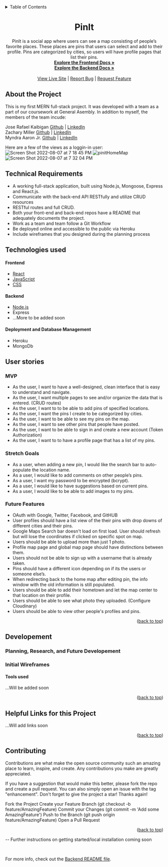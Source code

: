 <div id="top"></div>

<details>
  <summary>Table of Contents</summary>
  <ol>
    <li>
      <a href="#about-the-project">About The Project</a>
      <ul>
        <li><a href="#technical-requirements">Technical Requirements</a></li>
        <li><a href="#technologies-used">Technologies-Used</a></li>
      </ul>
    </li>
    <li>
      <a href="#user-stories">User Stories</a>
      <ul>
        <li><a href="#mvp">MVP</a></li>
        <li><a href="#stretch-goals">Stretch Goals</a></li>
         <li><a href="#future-features">Future Features</a></li>
      </ul>
    </li>
    <li>
      <a href="#developement">Planning, Research, and Future Developement</a>
      <ul>
        <li><a href="#initial-wireframes">Initial Wireframes</a></li>
        <li><a href="#tools-used">Tools Used</a></li>
        <li><a href="#helpful-links-for-this-project">Helpful Links</a></li>
        <li><a href="#contributing">Contributing</a></li>
      </ul>
    </li>
  </ol>
</details>

<div align="center">
<h1 align="center">PinIt</h1>

  <p align="center">
  PinIt is a social app where users can see a map consisting of people’s favorite places. These places are pins that users can select and add to their profile. Pins are categorized by cities, so users will have profile pages that list their pins.
    <br />
    <a href="https://github.com/Mhawkins28/PinIt-Frontend"><strong>Explore the Frontend Docs »</strong></a><br>
    <a href="https://github.com/Mhawkins28/PinIt-Backend"><strong>Explore the Backend Docs »</strong>
    <br />
    <br />
    <a href="https://jmmz-ga-p3places-ui.herokuapp.com/home">View Live Site</a>
    |
    <a href="https://github.com/Mhawkins28/PinIt-Frontend/issues">Report Bug</a>
    |
    <a href="https://github.com/Mhawkins28/PinIt-Frontend/issues">Request Feature</a>
  </p>
</div>


## About the Project
This is my first MERN full-stack project. It was developed with a team as a part of our coursework at General Asembly. In addition to myself, the members of the team incude:

Jose Rafael Kaibigan  [Github](https://github.com/jrkprogramming) | [LinkedIn](https://www.linkedin.com/in/joserafaelkaibigan/)
<br>
Zachary Miller [Github](https://github.com/zach89129) | [LinkedIn](https://www.linkedin.com/in/zacharym-lv/)
<br>
Myndra Aaron Jr.  [Github](https://github.com/UntriedGenius) | [LinkedIn](https://www.linkedin.com/in/myndraaaronjr/)

Here are a few of the views as a loggin-in user:
![Screen Shot 2022-08-07 at 7 18 45 PM](https://user-images.githubusercontent.com/93104882/183315323-0c139478-9b36-4c5d-b954-73122bed327a.png)
![pinitHomeMap](https://user-images.githubusercontent.com/93104882/183315334-4e543a52-3eb6-4063-a1f8-342cf62d4576.png)
![Screen Shot 2022-08-07 at 7 32 04 PM](https://user-images.githubusercontent.com/93104882/183315373-d621703e-b1fc-49da-b2a3-d73952a84a70.png)


## Technical Requirements

- A working full-stack application, built using Node.js, Mongoose, Express and React.js.
- Communicate with the back-end API RESTfully and utilize CRUD resources
- RESTful routes and full CRUD.
- Both your front-end and back-end repos have a README that adequately documents the project.
- Work as a team and team follow a Git Workflow
- Be deployed online and accessible to the public via Heroku
- Include wireframes that you designed during the planning process

## Technologies used
#### Frontend
- [React](https://www.npmjs.com/package/ejs)
- [JavaScript](https://developer.mozilla.org/en-US/docs/Web/JavaScript)
- [CSS](https://developer.mozilla.org/en-US/docs/Web/CSS)


#### Backend
- [Node.js](https://nodejs.org/dist./v6.16.0/docs/api/synopsis.html)
- Express 
- ...More to be added soon

#### Deployment and Database Management
- Heroku
- MongoDb

## User stories

### MVP

- As the user, I want to have a well-designed, clean interface that is easy to understand and navigate.
- As the user, I want multiple pages to see and/or organize the data that is entered. (CRUD routes)
- As the user, I want to to be able to add pins of specified locations.
- As the user, I want the pins I create to be categorized by cities.
- As the user, I want to be able to see my pins on the map.
- As the user, I want to see other pins that people have posted.
- As the user, I want to be able to sign in and create a new account (Token Authorization)
- As the user, I want to to have a profile page that has a list of my pins.

### Stretch Goals
- As a user, when adding a new pin, I would like the search bar to auto-populate the location name.
- As a user, I would like to add comments on other people’s pins.
- As a user, I want my password to be encrypted (bcrypt).
- As a user, I would like to have suggestions based on current pins.
- As a user, I would like to be able to add images to my pins.

### Future Features 

- OAuth with Google, Twitter, Facebook, and GitHUB
- User profiles should have a list view of the their pins with drop downs of different cities and their pins.
- Google Maps Search bar doesn't load on first load. User should refresh but will lose the coordinates if clicked on specific spot on map.
- Users should be able to upload more than just 1 photo.
- Profile map page and global map page should have distinctions between them.
- Users should not be able to sign up with a username that is already taken.
- Pins should have a different icon depending on if its the users or someone else’s.
- When redirecting back to the home map after editing pin, the info window with the old information is still populated.
- Users should be able to add their hometown and let the map center to that location on their profile.
- Users should be able to see what photo they uploaded. (Configure Cloudinary)
- Users should be able to view other people's profiles and pins.

<p align="right">(<a href="#top">back to top</a>)</p>

## Developement
### Planning, Research, and Future Developement 

### Initial Wireframes

#### Tools used

...Will be added soon

<p align="right">(<a href="#top">back to top</a>)</p>

## Helpful Links for this Project

...Will add links soon

<p align="right">(<a href="#top">back to top</a>)</p>

## Contributing

Contributions are what make the open source community such an amazing place to learn, inspire, and create. Any contributions you make are greatly appreciated.

If you have a suggestion that would make this better, please fork the repo and create a pull request. You can also simply open an issue with the tag "enhancement". Don't forget to give the project a star! Thanks again!

Fork the Project
Create your Feature Branch (git checkout -b feature/AmazingFeature)
Commit your Changes (git commit -m 'Add some AmazingFeature')
Push to the Branch (git push origin feature/AmazingFeature)
Open a Pull Request
<p align="right">(<a href="#top">back to top</a>)</p>

-- Further instructions on getting started/local installation coming soon



<br>

For more info, check out the [Backend README file](https://github.com/Mhawkins28/PinIt-Backend#readme).
